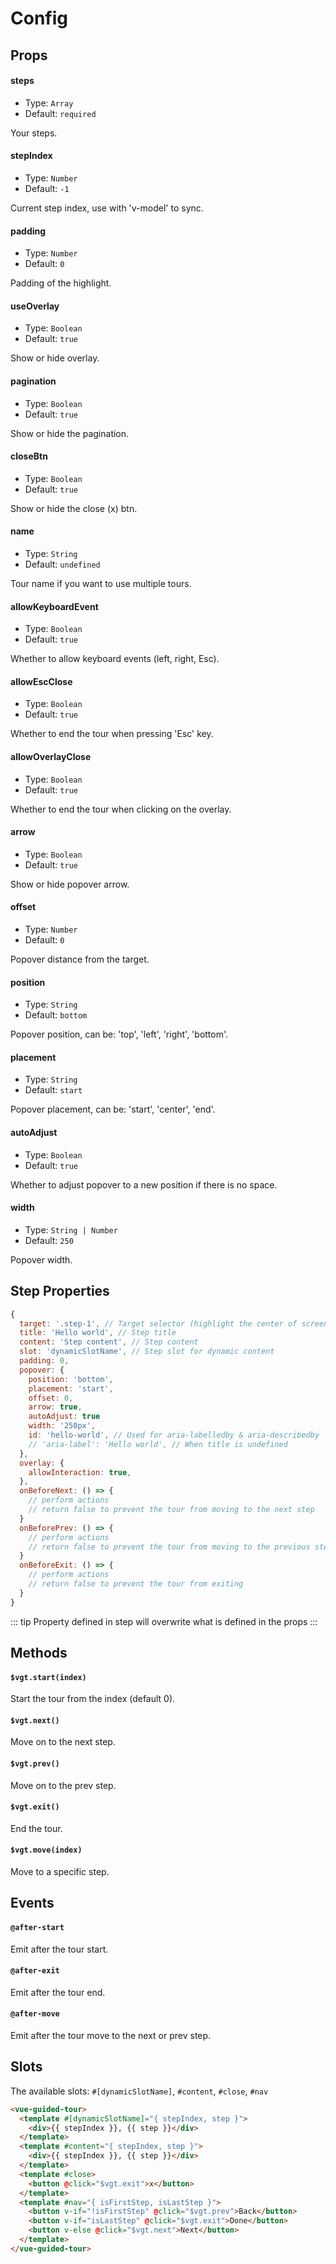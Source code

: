 # Config

## Props

#### steps

- Type: `Array`
- Default: `required`

Your steps.

#### stepIndex

- Type: `Number`
- Default: `-1`

Current step index, use with 'v-model' to sync.

#### padding

- Type: `Number`
- Default: `0`

Padding of the highlight.

#### useOverlay

- Type: `Boolean`
- Default: `true`

Show or hide overlay.

#### pagination

- Type: `Boolean`
- Default: `true`

Show or hide the pagination.

#### closeBtn

- Type: `Boolean`
- Default: `true`

Show or hide the close (x) btn.

#### name

- Type: `String`
- Default: `undefined`

Tour name if you want to use multiple tours.

#### allowKeyboardEvent

- Type: `Boolean`
- Default: `true`

Whether to allow keyboard events (left, right, Esc).

#### allowEscClose

- Type: `Boolean`
- Default: `true`

Whether to end the tour when pressing 'Esc' key.

#### allowOverlayClose

- Type: `Boolean`
- Default: `true`

Whether to end the tour when clicking on the overlay.

#### arrow

- Type: `Boolean`
- Default: `true`

Show or hide popover arrow.

#### offset

- Type: `Number`
- Default: `0`

Popover distance from the target.

#### position

- Type: `String`
- Default: `bottom`

Popover position, can be: 'top', 'left', 'right', 'bottom'.

#### placement

- Type: `String`
- Default: `start`

Popover placement, can be: 'start', 'center', 'end'.

#### autoAdjust

- Type: `Boolean`
- Default: `true`

Whether to adjust popover to a new position if there is no space.

#### width

- Type: `String | Number`
- Default: `250`

Popover width.


## Step Properties

```js
{
  target: '.step-1', // Target selector (highlight the center of screen if not defined)
  title: 'Hello world', // Step title
  content: 'Step content', // Step content
  slot: 'dynamicSlotName', // Step slot for dynamic content
  padding: 0,
  popover: {
    position: 'bottom',
    placement: 'start',
    offset: 0,
    arrow: true,
    autoAdjust: true
    width: '250px',
    id: 'hello-world', // Used for aria-labelledby & aria-describedby
    // 'aria-label': 'Hello world', // When title is undefined
  },
  overlay: {
    allowInteraction: true,
  },
  onBeforeNext: () => {
    // perform actions
    // return false to prevent the tour from moving to the next step
  }
  onBeforePrev: () => {
    // perform actions
    // return false to prevent the tour from moving to the previous step
  }
  onBeforeExit: () => {
    // perform actions
    // return false to prevent the tour from exiting
  }
}
```

::: tip
Property defined in step will overwrite what is defined in the props
:::

## Methods

#### `$vgt.start(index)`

Start the tour from the index (default 0).

#### `$vgt.next()`

Move on to the next step.

#### `$vgt.prev()`

Move on to the prev step.

#### `$vgt.exit()`

End the tour.

#### `$vgt.move(index)`

Move to a specific step.

## Events

#### `@after-start`

Emit after the tour start.

#### `@after-exit`

Emit after the tour end.

#### `@after-move`

Emit after the tour move to the next or prev step.

## Slots

The available slots: `#[dynamicSlotName]`, `#content`, `#close`, `#nav`

```html
<vue-guided-tour>
  <template #[dynamicSlotName]="{ stepIndex, step }">
    <div>{{ stepIndex }}, {{ step }}</div>
  </template>
  <template #content="{ stepIndex, step }">
    <div>{{ stepIndex }}, {{ step }}</div>
  </template>
  <template #close>
    <button @click="$vgt.exit">x</button>
  </template>
  <template #nav="{ isFirstStep, isLastStep }">
    <button v-if="!isFirstStep" @click="$vgt.prev">Back</button>
    <button v-if="isLastStep" @click="$vgt.exit">Done</button>
    <button v-else @click="$vgt.next">Next</button>
  </template>
</vue-guided-tour>
```
